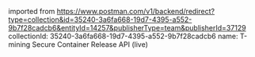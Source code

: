 imported from https://www.postman.com/v1/backend/redirect?type=collection&id=35240-3a6fa668-19d7-4395-a552-9b7f28cadcb6&entityId=14257&publisherType=team&publisherId=37129
collectionId: 35240-3a6fa668-19d7-4395-a552-9b7f28cadcb6
name: T-mining Secure Container Release API
                                    (live)